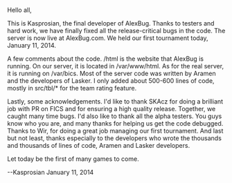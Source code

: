 Hello all,

This is Kasprosian, the final developer of AlexBug. Thanks to testers and hard
work, we have finally fixed all the release-critical bugs in the code.
The server is now live at AlexBug.com. We held our first tournament today,
January 11, 2014.

A few comments about the code. /html is the website that AlexBug is running.
On our server, it is located in /var/www/html. As for the real server,
it is running on /var/bics. Most of the server code was written by
Aramen and the developers of Lasker. I only added about 500-600 lines of code,
mostly in src/tbl/* for the team rating feature.

Lastly, some acknowledgements. I'd like to thank SKAcz for doing a brilliant job
with PR on FICS and for ensuring a high quality release. Together, we caught
many time bugs. I'd also like to thank all the alpha testers. 
You guys know who you are, and many thanks for helping us get the code
debugged. Thanks to Wir, for doing a great job managing our first tournament.
And last but not least, thanks especially to the developers who wrote the
thousands and thousands of lines of code, Aramen and Lasker developers.

Let today be the first of many games to come.

--Kasprosian
January 11, 2014
